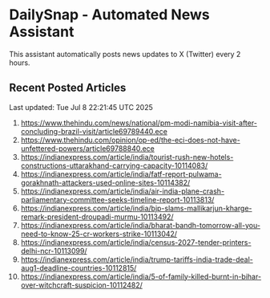 # DailySnap - Automated News Assistant

This assistant automatically posts news updates to X (Twitter) every 2 hours.

## Recent Posted Articles

Last updated: Tue Jul  8 22:21:45 UTC 2025

1. https://www.thehindu.com/news/national/pm-modi-namibia-visit-after-concluding-brazil-visit/article69789440.ece
2. https://www.thehindu.com/opinion/op-ed/the-eci-does-not-have-unfettered-powers/article69788840.ece
3. https://indianexpress.com/article/india/tourist-rush-new-hotels-constructions-uttarakhand-carrying-capacity-10114083/
4. https://indianexpress.com/article/india/fatf-report-pulwama-gorakhnath-attackers-used-online-sites-10114382/
5. https://indianexpress.com/article/india/air-india-plane-crash-parliamentary-committee-seeks-timeline-report-10113813/
6. https://indianexpress.com/article/india/bjp-slams-mallikarjun-kharge-remark-president-droupadi-murmu-10113492/
7. https://indianexpress.com/article/india/bharat-bandh-tomorrow-all-you-need-to-know-25-cr-workers-strike-10113042/
8. https://indianexpress.com/article/india/census-2027-tender-printers-delhi-ncr-10113099/
9. https://indianexpress.com/article/india/trump-tariffs-india-trade-deal-aug1-deadline-countries-10112815/
10. https://indianexpress.com/article/india/5-of-family-killed-burnt-in-bihar-over-witchcraft-suspicion-10112482/
